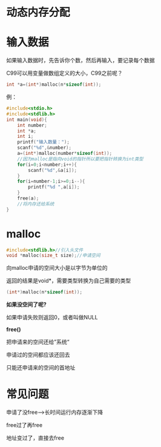 # 动态内存分配
# 输入数据
如果输入数据时，先告诉你个数，然后再输入，要记录每个数据

C99可以用变量做数组定义的大小，C99之前呢？

```cpp
int *a=(int*)malloc(n*sizeof(int));
```
例：

```cpp
#include<stdio.h>
#include<stdlib.h>
int main(void){
    int number;
    int *a;
    int i;
    printf("输入数量：");
    scanf("%d",&number);
    a=(int*)malloc(number*sizeof(int));
    //因为malloc是指向void的指针所以要把指针转换为int类型
    for(i=0;i<number;i++){
        scanf("%d",&a[i]);
    }
    for(i=number-1;i>=0;i--){
        printf("%d ",a[i]);
    }
    free(a);
    //将内存还给系统
}
```
# malloc
```cpp
#include<stdlib.h>//引入头文件
void *malloc(size_t size);//申请空间
```
向malloc申请的空间大小是以字节为单位的

返回的结果是void\*，需要类型转换为自己需要的类型

```cpp
(int*)malloc(n*sizeof(int));
```
 **如果没空间了呢?**

如果申请失败则返回0，或者叫做NULL

**free()**

把申请来的空间还给”系统“

申请过的空间都应该还回去

只能还申请来的空间的首地址

# 常见问题
申请了没free-->长时间运行内存逐渐下降

free过了再free

地址变过了，直接去free

